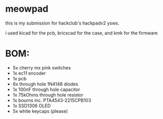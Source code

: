 # meowpad
this is my submission for hackclub's hackpadv2 ysws.

i used kicad for the pcb, bricscad for the case, and kmk for the firmware

# BOM:
- 5x cherry mx pink switches
- 1x ec11 encoder
- 1x pcb
- 6x through hole 1N4148 diodes
- 1x 100nF through hole capacitor
- 1x 75kOhms through hole resistor
- 1x bourns inc. PTA4543-2215CPB103
- 1x SSD1306 OLED
- 5x white keycaps (please)
